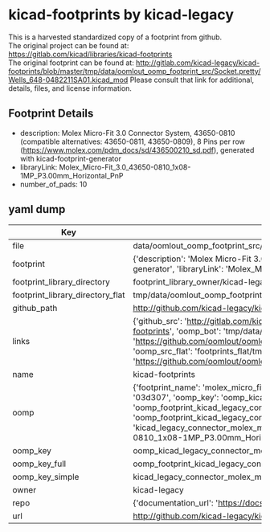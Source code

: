 # kicad-footprints by kicad-legacy  
This is a harvested standardized copy of a footprint from github.  
The original project can be found at:  
https://gitlab.com/kicad/libraries/kicad-footprints  
The original footprint can be found at:
http://gitlab.com/kicad-legacy/kicad-footprints/blob/master/tmp/data/oomlout_oomp_footprint_src/Socket.pretty/Wells_648-0482211SA01.kicad_mod
Please consult that link for additional, details, files, and license information.  
## Footprint Details
* description: Molex Micro-Fit 3.0 Connector System, 43650-0810 (compatible alternatives: 43650-0811, 43650-0809), 8 Pins per row (https://www.molex.com/pdm_docs/sd/436500210_sd.pdf), generated with kicad-footprint-generator  
* libraryLink: Molex_Micro-Fit_3.0_43650-0810_1x08-1MP_P3.00mm_Horizontal_PnP  
* number_of_pads: 10  
## yaml dump  
| Key | Value |  
| --- | --- |  
| file | data/oomlout_oomp_footprint_src/kicad-footprints/Connector_Molex.pretty/Molex_Micro-Fit_3.0_43650-0810_1x08-1MP_P3.00mm_Horizontal_PnP.kicad_mod |  
| footprint | {'description': 'Molex Micro-Fit 3.0 Connector System, 43650-0810 (compatible alternatives: 43650-0811, 43650-0809), 8 Pins per row (https://www.molex.com/pdm_docs/sd/436500210_sd.pdf), generated with kicad-footprint-generator', 'libraryLink': 'Molex_Micro-Fit_3.0_43650-0810_1x08-1MP_P3.00mm_Horizontal_PnP', 'number_of_pads': 10} |  
| footprint_library_directory | footprint_library_owner/kicad-legacy_kicad-footprints |  
| footprint_library_directory_flat | tmp/data/oomlout_oomp_footprint_src/footprints_flat/kicad_legacy_connector_molex_molex_micro_fit_3_0_43650_0810_1x08_1mp_p3_00mm_horizontal_pnp/working |  
| github_path | http://github.com/kicad-legacy/kicad-footprints/blob/master/tmp/data/oomlout_oomp_footprint_src/Connector_Molex.pretty/Molex_Micro-Fit_3.0_43650-0810_1x08-1MP_P3.00mm_Horizontal_PnP.kicad_mod |  
| links | {'github_src': 'http://gitlab.com/kicad-legacy/kicad-footprints/blob/master/tmp/data/oomlout_oomp_footprint_src/Socket.pretty/Wells_648-0482211SA01.kicad_mod', 'github_src_repo': 'https://gitlab.com/kicad/libraries/kicad-footprints', 'oomp_bot': 'tmp/data/oomlout_oomp_footprint_src/footprints/kicad_legacy_connector_molex_molex_micro_fit_3_0_43650_0810_1x08_1mp_p3_00mm_horizontal_pnp/working', 'oomp_bot_github': 'https://github.com/oomlout/oomlout_oomp_footprint_bot/tree/main/tmp/data/oomlout_oomp_footprint_src/footprints/kicad_legacy_connector_molex_molex_micro_fit_3_0_43650_0810_1x08_1mp_p3_00mm_horizontal_pnp/working', 'oomp_src_flat': 'footprints_flat/tmp/data/oomlout_oomp_footprint_src/footprints_flat/kicad_legacy_connector_molex_molex_micro_fit_3_0_43650_0810_1x08_1mp_p3_00mm_horizontal_pnp/working', 'oomp_src_flat_github': 'https://github.com/oomlout/oomlout_oomp_footprint_src/tree/main/tmp/data/oomlout_oomp_footprint_src/footprints_flat/kicad_legacy_connector_molex_molex_micro_fit_3_0_43650_0810_1x08_1mp_p3_00mm_horizontal_pnp/working'} |  
| name | kicad-footprints |  
| oomp | {'footprint_name': 'molex_micro_fit_3_0_43650_0810_1x08_1mp_p3_00mm_horizontal_pnp', 'library_name': 'connector_molex', 'md5': '03d30781bc82267928ba6ff6c4549bbf', 'md5_10': '03d30781bc', 'md5_5': '03d30', 'md5_6': '03d307', 'oomp_key': 'oomp_kicad_legacy_connector_molex_molex_micro_fit_3_0_43650_0810_1x08_1mp_p3_00mm_horizontal_pnp', 'oomp_key_extra': 'oomp_footprint_kicad_legacy_connector_molex_molex_micro_fit_3_0_43650_0810_1x08_1mp_p3_00mm_horizontal_pnp', 'oomp_key_full': 'oomp_footprint_kicad_legacy_connector_molex_molex_micro_fit_3_0_43650_0810_1x08_1mp_p3_00mm_horizontal_pnp_03d307', 'oomp_key_simple': 'kicad_legacy_connector_molex_molex_micro_fit_3_0_43650_0810_1x08_1mp_p3_00mm_horizontal_pnp', 'original_filename': 'data/oomlout_oomp_footprint_src/kicad-footprints/Connector_Molex.pretty/Molex_Micro-Fit_3.0_43650-0810_1x08-1MP_P3.00mm_Horizontal_PnP.kicad_mod', 'owner_name': 'kicad_legacy'} |  
| oomp_key | oomp_kicad_legacy_connector_molex_molex_micro_fit_3_0_43650_0810_1x08_1mp_p3_00mm_horizontal_pnp |  
| oomp_key_full | oomp_footprint_kicad_legacy_connector_molex_molex_micro_fit_3_0_43650_0810_1x08_1mp_p3_00mm_horizontal_pnp |  
| oomp_key_simple | kicad_legacy_connector_molex_molex_micro_fit_3_0_43650_0810_1x08_1mp_p3_00mm_horizontal_pnp |  
| owner | kicad-legacy |  
| repo | {'documentation_url': 'https://docs.github.com/rest/repos/repos#get-a-repository', 'message': 'Not Found'} |  
| url | http://github.com/kicad-legacy/kicad-footprints |  

